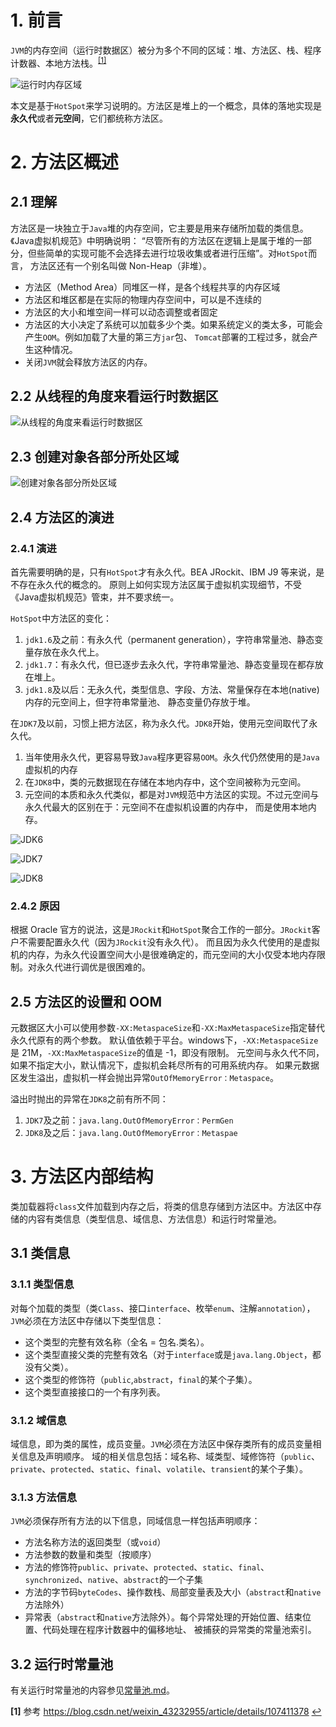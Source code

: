 # 1. 前言

`JVM`的内存空间（运行时数据区）被分为多个不同的区域：堆、方法区、栈、程序计数器、本地方法栈。<sup id="a1">[\[1\]](#f1)</sup>

![运行时内存区域][rda]

本文是基于`HotSpot`来学习说明的。方法区是堆上的一个概念，具体的落地实现是**永久代**或者**元空间**，它们都统称方法区。

# 2. 方法区概述

## 2.1 理解

方法区是一块独立于`Java`堆的内存空间，它主要是用来存储所加载的类信息。《Java虚拟机规范》中明确说明：
“尽管所有的方法区在逻辑上是属于堆的一部分，但些简单的实现可能不会选择去进行垃圾收集或者进行压缩”。对`HotSpot`而言，
方法区还有一个别名叫做 Non-Heap（非堆）。

 - 方法区（Method Area）同堆区一样，是各个线程共享的内存区域
 - 方法区和堆区都是在实际的物理内存空间中，可以是不连续的
 - 方法区的大小和堆空间一样可以动态调整或者固定
 - 方法区的大小决定了系统可以加载多少个类。如果系统定义的类太多，可能会产生`OOM`。例如加载了大量的第三方`jar`包、
 `Tomcat`部署的工程过多，就会产生这种情况。
 - 关闭`JVM`就会释放方法区的内存。
 
## 2.2 从线程的角度来看运行时数据区

![从线程的角度来看运行时数据区][thread]

## 2.3 创建对象各部分所处区域

![创建对象各部分所处区域][new-obj]

## 2.4 方法区的演进

### 2.4.1 演进

首先需要明确的是，只有`HotSpot`才有永久代。BEA JRockit、IBM J9 等来说，是不存在永久代的概念的。
原则上如何实现方法区属于虚拟机实现细节，不受《Java虚拟机规范》管束，并不要求统一。

`HotSpot`中方法区的变化：
1. `jdk1.6`及之前：有永久代（permanent generation），字符串常量池、静态变量存放在永久代上。
2. `jdk1.7`：有永久代，但已逐步去永久代，字符串常量池、静态变量现在都存放在堆上。
3. `jdk1.8`及以后：无永久代，类型信息、字段、方法、常量保存在本地(native)内存的元空间上，但字符串常量池、
静态变量仍存放于堆。

在`JDK7`及以前，习惯上把方法区，称为永久代。`JDK8`开始，使用元空间取代了永久代。
1. 当年使用永久代，更容易导致`Java`程序更容易`OOM`。永久代仍然使用的是`Java`虚拟机的内存
2. 在`JDK8`中，类的元数据现在存储在本地内存中，这个空间被称为元空间。
3. 元空间的本质和永久代类似，都是对`JVM`规范中方法区的实现。不过元空间与永久代最大的区别在于：元空间不在虚拟机设置的内存中，
而是使用本地内存。

![JDK6][jdk6]

![JDK7][jdk7]

![JDK8][jdk8]

### 2.4.2 原因

根据 Oracle 官方的说法，这是`JRockit`和`HotSpot`聚合工作的一部分。`JRockit`客户不需要配置永久代（因为`JRockit`没有永久代）。
而且因为永久代使用的是虚拟机的内存，为永久代设置空间大小是很难确定的，而元空间的大小仅受本地内存限制。对永久代进行调优是很困难的。

## 2.5 方法区的设置和 OOM

元数据区大小可以使用参数`-XX:MetaspaceSize`和`-XX:MaxMetaspaceSize`指定替代永久代原有的两个参数。
默认值依赖于平台。windows下，`-XX:MetaspaceSize`是 21M，`-XX:MaxMetaspaceSize`的值是 -1，即没有限制。
元空间与永久代不同，如果不指定大小，默认情况下，虚拟机会耗尽所有的可用系统内存。
如果元数据区发生溢出，虚拟机一样会抛出异常`OutOfMemoryError：Metaspace`。

溢出时抛出的异常在`JDK8`之前有所不同：
1. `JDK7`及之前：`java.lang.OutOfMemoryError：PermGen`
2. `JDK8`及之后：`java.lang.OutOfMemoryError：Metaspae`

# 3. 方法区内部结构

类加载器将`class`文件加载到内存之后，将类的信息存储到方法区中。方法区中存储的内容有类信息（类型信息、域信息、方法信息）和运行时常量池。

## 3.1 类信息

### 3.1.1 类型信息

对每个加载的类型（类`Class`、接口`interface`、枚举`enum`、注解`annotation`），`JVM`必须在方法区中存储以下类型信息：
 - 这个类型的完整有效名称（全名 = 包名.类名）。
 - 这个类型直接父类的完整有效名（对于`interface`或是`java.lang.Object`，都没有父类）。
 - 这个类型的修饰符（`public`,`abstract`，`final`的某个子集）。
 - 这个类型直接接口的一个有序列表。
 
### 3.1.2 域信息

域信息，即为类的属性，成员变量。`JVM`必须在方法区中保存类所有的成员变量相关信息及声明顺序。
域的相关信息包括：域名称、域类型、域修饰符（`pυblic`、`private`、`protected`、`static`、`final`、`volatile`、`transient`的某个子集）。

### 3.1.3 方法信息

`JVM`必须保存所有方法的以下信息，同域信息一样包括声明顺序：
 - 方法名称方法的返回类型（或`void`）
 - 方法参数的数量和类型（按顺序）
 - 方法的修饰符`public`、`private`、`protected`、`static`、`final`、`synchronized`、`native`、`abstract`的一个子集
 - 方法的字节码`byteCodes`、操作数栈、局部变量表及大小（`abstract`和`native`方法除外）
 - 异常表（`abstract`和`native`方法除外）。每个异常处理的开始位置、结束位置、代码处理在程序计数器中的偏移地址、
 被捕获的异常类的常量池索引。
 
## 3.2 运行时常量池

有关运行时常量池的内容参见[常量池.md][constant-pool]。


[rda]: ../../../res/img/method-area-rda.png
[thread]: ../../../res/img/method-area-thread.png
[new-obj]: ../../../res/img/method-area-new-obj.png
[jdk6]: ../../../res/img/method-area-jdk6.png
[jdk7]: ../../../res/img/method-area-jdk7.png
[jdk8]: ../../../res/img/method-area-jdk8.png
[constant-pool]: 常量池.md

<b id="f1">\[1\]</b> 参考 https://blog.csdn.net/weixin_43232955/article/details/107411378 [↩](#a1)